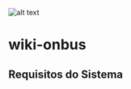 ![alt text][logo]

[logo]: [https://github.com/adam-p/markdown-here/raw/master/src/common/images/icon48.png](https://www.google.com/imgres?imgurl=https%3A%2F%2Flookaside.fbsbx.com%2Flookaside%2Fcrawler%2Fmedia%2F%3Fmedia_id%3D100063787981381&tbnid=S0pRwVKN7Oal4M&vet=12ahUKEwjNgs-OrJOBAxUQALkGHRv8B1wQMygcegUIARCvAQ..i&imgrefurl=https%3A%2F%2Fwww.facebook.com%2Fonbusdigital%2F&docid=692pxcQLwTRGJM&w=1578&h=1578&q=onbus%20logo&ved=2ahUKEwjNgs-OrJOBAxUQALkGHRv8B1wQMygcegUIARCvAQ)https://www.google.com/imgres?imgurl=https%3A%2F%2Flookaside.fbsbx.com%2Flookaside%2Fcrawler%2Fmedia%2F%3Fmedia_id%3D100063787981381&tbnid=S0pRwVKN7Oal4M&vet=12ahUKEwjNgs-OrJOBAxUQALkGHRv8B1wQMygcegUIARCvAQ..i&imgrefurl=https%3A%2F%2Fwww.facebook.com%2Fonbusdigital%2F&docid=692pxcQLwTRGJM&w=1578&h=1578&q=onbus%20logo&ved=2ahUKEwjNgs-OrJOBAxUQALkGHRv8B1wQMygcegUIARCvAQ "Logo onbus"



# wiki-onbus



## Requisitos do Sistema
